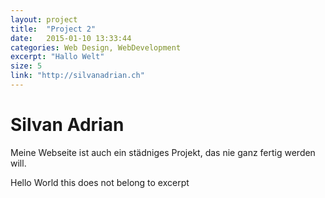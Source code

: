 ```yaml
---
layout: project
title:  "Project 2"
date:   2015-01-10 13:33:44
categories: Web Design, WebDevelopment
excerpt: "Hallo Welt"
size: 5
link: "http://silvanadrian.ch"
---
```



<h1>Silvan Adrian</h1>

Meine Webseite ist auch ein städniges Projekt, das nie  ganz fertig werden will.  
  
Hello World this does not belong to excerpt